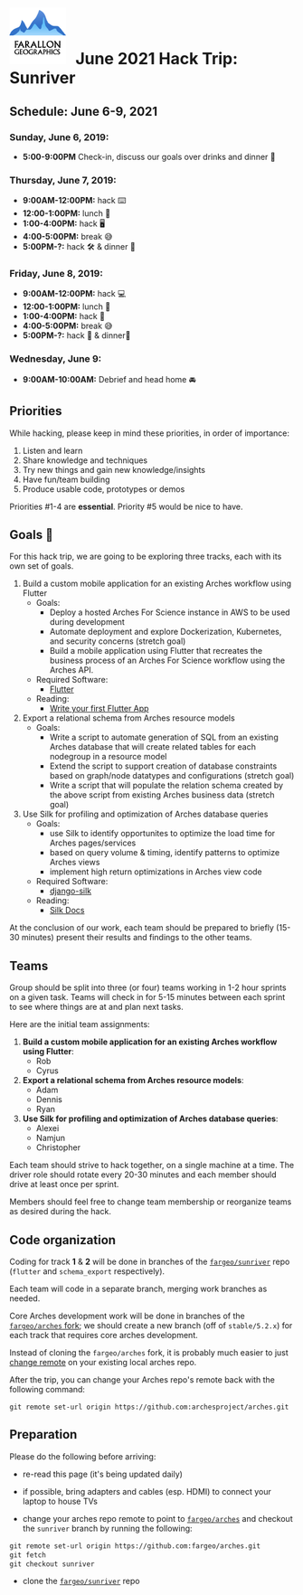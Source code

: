 # <img src="img/fargeo.png" style="width: 100px; margin-right:10px;"/> June 2021 Hack Trip: Sunriver

## Schedule: June 6-9, 2021

### Sunday, June 6, 2019:
- **5:00-9:00PM** Check-in, discuss our goals over drinks and dinner 🍺

### Thursday, June 7, 2019:
- **9:00AM-12:00PM:** hack ⌨️
- **12:00-1:00PM:** lunch 🍴
- **1:00-4:00PM:** hack 🖥
- **4:00-5:00PM:** break 😅
- **5:00PM-?:** hack 🛠 & dinner 🍴

### Friday, June 8, 2019:
- **9:00AM-12:00PM:** hack 💻
- **12:00-1:00PM:** lunch 🍴
- **1:00-4:00PM:** hack 📱
- **4:00-5:00PM:** break 😅
- **5:00PM-?:** hack 🤘 & dinner🍴

### Wednesday, June 9:
- **9:00AM-10:00AM:** Debrief and head home 🚘

## Priorities

While hacking, please keep in mind these priorities, in order of importance:

1. Listen and learn
2. Share knowledge and techniques
3. Try new things and gain new knowledge/insights
4. Have fun/team building
5. Produce usable code, prototypes or demos

Priorities #1-4 are **essential**.  Priority #5 would be nice to have.

## Goals 💯

For this hack trip, we are going to be exploring three tracks, each with its own set of goals.
1. Build a custom mobile application for an existing Arches workflow using Flutter
    - Goals:
        - Deploy a hosted Arches For Science instance in AWS to be used during development
        - Automate deployment and explore Dockerization, Kubernetes, and security concerns (stretch goal)
        - Build a mobile application using Flutter that recreates the business process of an Arches For Science workflow using the Arches API.
    - Required Software:
        - [Flutter](https://flutter.dev/docs/get-started/install)
    - Reading:
        - [Write your first Flutter App](https://flutter.dev/docs/get-started/codelab)
2. Export a relational schema from Arches resource models
    - Goals:
        - Write a script to automate generation of SQL from an existing Arches database that will create related tables for each nodegroup in a resource model
        - Extend the script to support creation of database constraints based on graph/node datatypes and configurations (stretch goal)
        - Write a script that will populate the relation schema created by the above script from existing Arches business data (stretch goal)
3. Use Silk for profiling and optimization of Arches database queries
    - Goals:
        - use Silk to identify opportunites to optimize the load time for Arches pages/services
        - based on query volume & timing, identify patterns to optimize Arches views
        - implement high return optimizations in Arches view code
    - Required Software:
        - [django-silk](https://github.com/jazzband/django-silk)
    - Reading:
        - [Silk Docs](https://silk.readthedocs.io/en/latest/)

At the conclusion of our work, each team should be prepared to briefly (15-30 minutes) present their results and findings to the other teams.

## Teams

Group should be split into three (or four) teams working in 1-2 hour sprints on a given task. Teams will check in for 5-15 minutes between each sprint to see where things are at and plan next tasks.

Here are the initial team assignments:

1. **Build a custom mobile application for an existing Arches workflow using Flutter**:
    - Rob
    - Cyrus
2. **Export a relational schema from Arches resource models**:
    - Adam
    - Dennis
    - Ryan
3. **Use Silk for profiling and optimization of Arches database queries**:
    - Alexei
    - Namjun
    - Christopher

Each team should strive to hack together, on a single machine at a time.  The driver role should rotate every 20-30 minutes and each member should drive at least once per sprint.

Members should feel free to change team membership or reorganize teams as desired during the hack.

## Code organization

Coding for track **1** & **2** will be done in branches of the [`fargeo/sunriver`](https://github.com/fargeo/sunriver) repo (`flutter` and `schema_export` respectively).

Each team will code in a separate branch, merging work branches as needed.

Core Arches development work will be done in branches of the [`fargeo/arches` fork](https://github.com/fargeo/arches); we should create a new branch (off of `stable/5.2.x`) for each track that requires core arches development.

Instead of cloning the `fargeo/arches` fork, it is probably much easier to just [change remote](#preparation) on your existing local arches repo.

After the trip, you can change your Arches repo's remote back with the following command:
```
git remote set-url origin https://github.com:archesproject/arches.git
```

## Preparation

Please do the following before arriving:

- re-read this page (it's being updated daily)
- if possible, bring adapters and cables (esp. HDMI) to connect your laptop to house TVs

- change your arches repo remote to point to [`fargeo/arches`](https://github.com/fargeo/arches) and checkout the `sunriver` branch by running the following:
```
git remote set-url origin https://github.com:fargeo/arches.git
git fetch
git checkout sunriver
```

- clone the [`fargeo/sunriver`](https://github.com/fargeo/sunriver) repo
